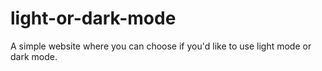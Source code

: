 # light-or-dark-mode

A simple website where you can choose if you'd like to use light mode or dark mode.
